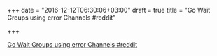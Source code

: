 +++
date = "2016-12-12T06:30:06+03:00"
draft = true
title = "Go Wait Groups using error Channels  #reddit"

+++

<p><a href="https://t.co/U0iNxEF45A">Go Wait Groups using error Channels  #reddit</a></p>

